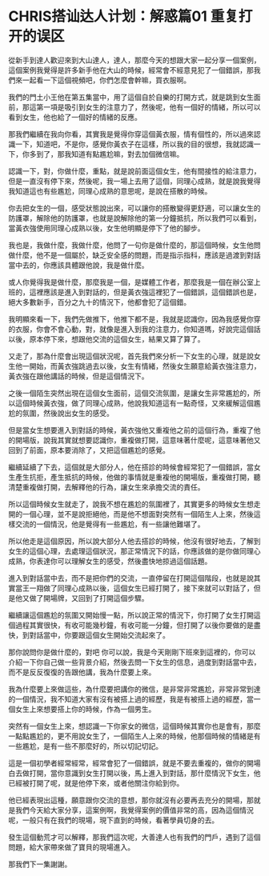# CHRIS搭讪达人计划：解惑篇01 重复打开的误区

從新手到達人歡迎來到大山達人，達人，那麼今天的想跟大家一起分享一個案例，這個案例我覺得是許多新手他在大山的時候，經常會不經意見犯了一個錯誤，那我們來一起看一下這個視頻吧，你們怎麼會幹嘛，買衣服啊。

我們的門土小王他在第五集當中，用了這個自於自樂的打開方式，就是跳到女生面前，那這第一項是吸引到女生的注意力了，然後呢，他有一個好的情緒，所以可以看到女生，他也給了一個好的情緒的反應。

那我們繼續在我向你看，其實我是覺得你穿這個黃衣服，情有個性的，所以過來認識一下，知道吧，不是你，感覺你黃衣子在這樣，所以我的目的很想，我就認識一下，你多到了，那我知道有點尷尬嘛，對去加個微信嘛。

認識一下，對，你做什麼，重點，就是說前面這個女生，他有間接性的給注意力，但是一直沒有停下來，然後呢，我一場上去用了這個，同理心成熟，就是說我覺得我知道這也有些尷尬，同理心成熟的意思呢，是說在搭散的時候。

你去把女生的一個，感受狀態說出來，可以讓你的搭散變得更舒適，可以讓女生的防護罩，解除他的防護罩，也就是說解除他的第一分鐘抵抗，所以我們可以看到，當黃衣強使用同理心成熟以後，女生他明顯是停下了他的腳步。

我也是，我做什麼，我做什麼，他問了一句你是做什麼的，那這個時候，女生他問做什麼，他不是一個屬於，缺乏安全感的問題，而是指示指科，應該是過渡到對話當中去的，你應該具體跟他說，我是做什麼。

或人你覺得我是做什麼，那麼我是一個，是媒體工作者，那麼我是一個在辦公室上班的，這裡應該是進入到對話的，但是黃衣強這裡犯了一個錯誤，這個錯誤也是，絕大多數新手，百分之九十的情況下，他都會犯了這個錯。

我明顯來看一下，我們先做推下，他推下都不是，我就是認識你，因為我感覺你穿的衣服，你會不會心動，對，就像是進入到我的注意力，你知道嗎，好說完這個話以後，原本停下來，想跟他交流的這個女生，結果又算了算了。

又走了，那為什麼會出現這個狀況呢，首先我們來分析一下女生的心理，就是說女生他一開始，而黃衣強跳過去以後，女生有情緒，然後女生願意給黃衣強注意力，黃衣強在跟他講話的時候，但是這個情況下。

之後一個陌生突然出現在這個女生面前，這個交流氛圍，是讓女生非常尷尬的，所以這個時候黃衣強，做了同理心成熟，他說我知道這有一點奇怪，又來緩解這個尷尬的氛圍，然後說出女生的感受。

但是當女生想要進入到對話的時候，黃衣強他又重複他之前的這個行為，重複了他的開場版，說我其實就想要認識你，重複做打開，這意味著什麼呢，這意味著他又回到了前面，原本要消除了，又把這個尷尬的感覺。

繼續延續了下去，這個就是大部分人，他在搭診的時候會經常犯了一個錯誤，當女生產生抗拒，產生抵抗的時候，他做的事情就是重複他的開場版，重複做打開，聽清楚重複做打開，去解釋他的行為，讓女生來承擔交流的責任。

所以這個時候女生就走了，說我不想在尷尬的氛圍裡了，其實更多的時候女生想走開的一個心理，並不是說拒絕他，而是他不想面對突然有一個陌生人上來，然後這樣交流的一個情況，他是覺得有一些尷尬，有一些讓他難堪了。

所以他走是這個原因，所以說大部分人他去搭診的時候，他沒有很好地去，了解到女生的這個心理，去處理這個狀況，那正常情況下的話，你應該做的是你做同理心成熟，你表達你可以理解女生的感受，然後盡快地掠過這個話題。

進入到對話當中去，而不是把你們的交流，一直停留在打開這個階段，也就是說其實當王一翔做了同理心成熟以後，這個女生已經打開了，接下來就可以對話了，但是他又做了開場牌，又回到了打開這個步驟。

繼續讓這個尷尬的氛圍又開始慢一點，所以說正常的情況下，你打開了女生打開這個過程其實很快，有收可能幾秒鐘，有收可能一分鐘，但打開了以後你要做的是盡快，到對話當中，你要跟這個女生開始交流起來了。

那你說問你是做什麼的，對吧 你可以說，我是今天剛剛下班來到這裡的，你可以介紹一下你自己做一些背景介紹，然後去問一下女生的信息，過度到對話當中去，而不是反反復復的告跟他講，我為什麼要上來。

我為什麼要上來做這些，為什麼要把講你的微信，是非常非常尷尬，非常非常到達的一個情況，我不知道大家有沒有被搭上過的經歷，我是有被搭上過的經歷，當一個女生上來想要搭上你的時候，作為一個男生。

突然有一個女生上來，想認識一下你家女的微信，這個時候其實你也是會有，那麼一點點尷尬的，更不用說女生了，一個陌生人上來的時候，他那個時候的情緒是有一些尷尬，是有一些不那麼好的，所以切記切記。

這是一個初學者經常經常，經常會犯了一個錯誤，就是不要去重複的，做你的開場白去做打開，當你意識到女生打開以後，馬上進入到對話，那什麼情況下女生，他已經被打開了呢，就是他停下來，或者他關注你給到你。

他已經表現出這種，願意跟你交流的意想，那你就沒有必要再去充分的開場，那就是我們今天給大家分享，這案例啊，我覺得案例的價值非常的高，因為這個情況呢，一般只有在我們的現場，現下直到的時候，看著學員切身的去。

發生這個動荒才可以解釋，那我們這次呢，大善達人也有我們的門戶，遇到了這個問題，給大家帶來做了寶貝的現場進入。

那我們下一集謝謝。